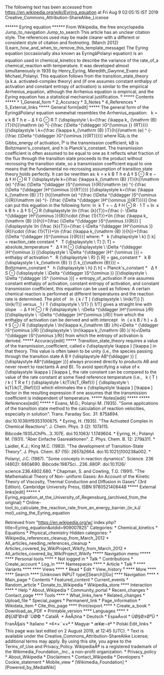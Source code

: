 The following text has been accessed from https://en.wikipedia.org/wiki/Eyring_equation at Fri Aug 9 02:05:15 IST 2019
Creative_Commons_Attribution-ShareAlike_License




















****** Eyring equation ******
From Wikipedia, the free encyclopedia
Jump_to_navigation Jump_to_search
 This article has an unclear citation style. The references used may be made
 clearer with a different or consistent style of citation and footnoting.
 (March 2012)(Learn_how_and_when_to_remove_this_template_message)
The Eyring equation (occasionally also known as EyringâPolanyi equation) is
an equation used in chemical_kinetics to describe the variance of the rate_of_a
chemical_reaction with temperature. It was developed almost simultaneously in
1935 by Henry_Eyring, Meredith_Gwynne_Evans and Michael_Polanyi. This equation
follows from the transition_state_theory (a.k.a. activated-complex theory) and
(if one assumes constant enthalpy of activation and constant entropy of
activation) is similar to the empirical Arrhenius_equation, although the
Arrhenius equation is empirical, and the Eyring equation has a statistical
mechanical justification.
⁰
***** Contents *****
    * 1_General_form
    * 2_Accuracy
    * 3_Notes
    * 4_References
    * 5_External_links
***** General form[edit] *****
The general form of the EyringâPolanyi equation somewhat resembles the
Arrhenius_equation:
   &#xA0; k =    &#x03BA;  k   B    T  h     e   &#x2212;     &#x0394;
&#x2021;    G  &#x2296;     R T        {\displaystyle \ k={\frac {\kappa k_
{\mathrm {B} }T}{h}}\mathrm {e} ^{-{\frac {\Delta ^{\ddagger }G^{\ominus }}
{RT}}}}  [{\displaystyle \ k={\frac {\kappa k_{\mathrm {B} }T}{h}}\mathrm {e} ^
{-{\frac {\Delta ^{\ddagger }G^{\ominus }}{RT}}}}]
where ÎGâ¡ is the Gibbs_energy of activation, Îº is the transmission
coefficient, kB is Boltzmann's_constant, and h is Planck's_constant. The
transmission coefficient is often assumed to be equal to one as it reflects
what fraction of the flux through the transition state proceeds to the product
without recrossing the transition state, so a transmission coefficient equal to
one means that the fundamental no-recrossing assumption of transition state
theory holds perfectly.
It can be rewritten as:
   k =    &#x03BA;  k   B    T  h     e      &#x0394;  &#x2021;    S  &#x2296;
R      e   &#x2212;     &#x0394;  &#x2021;    H  &#x2296;     R T
{\displaystyle k={\frac {\kappa k_{\mathrm {B} }T}{h}}\mathrm {e} ^{\frac
{\Delta ^{\ddagger }S^{\ominus }}{R}}\mathrm {e} ^{-{\frac {\Delta ^{\ddagger
}H^{\ominus }}{RT}}}}  [{\displaystyle k={\frac {\kappa k_{\mathrm {B} }T}
{h}}\mathrm {e} ^{\frac {\Delta ^{\ddagger }S^{\ominus }}{R}}\mathrm {e} ^{-
{\frac {\Delta ^{\ddagger }H^{\ominus }}{RT}}}}]
One can put this equation in the following form:
   ln &#x2061;   k T   =    &#x2212;  &#x0394;  &#x2021;    H  &#x2296;    R
&#x22C5;   1 T   + ln &#x2061;    &#x03BA;  k   B     h   +     &#x0394;
&#x2021;    S  &#x2296;    R     {\displaystyle \ln {\frac {k}{T}}={\frac {-
\Delta ^{\ddagger }H^{\ominus }}{R}}\cdot {\frac {1}{T}}+\ln {\frac {\kappa k_
{\mathrm {B} }}{h}}+{\frac {\Delta ^{\ddagger }S^{\ominus }}{R}}}  [
{\displaystyle \ln {\frac {k}{T}}={\frac {-\Delta ^{\ddagger }H^{\ominus }}
{R}}\cdot {\frac {1}{T}}+\ln {\frac {\kappa k_{\mathrm {B} }}{h}}+{\frac
{\Delta ^{\ddagger }S^{\ominus }}{R}}}]
where:
    *    &#xA0; k   {\displaystyle \ k}  [\ k] = reaction_rate constant
    *    &#xA0; T   {\displaystyle \ T}  [\ T] = absolute_temperature
    *    &#xA0;  &#x0394;  &#x2021;    H  &#x2296;     {\displaystyle \ \Delta
      ^{\ddagger }H^{\ominus }}  [{\displaystyle \ \Delta ^{\ddagger }H^
      {\ominus }}] = enthalpy of activation
    *    &#xA0; R   {\displaystyle \ R}  [\ R] = gas_constant
    *    &#xA0;  k   B      {\displaystyle \ k_{\mathrm {B} }}  [\ k_{{\mathrm
      {B}}}] = Boltzmann_constant
    *    &#xA0; h   {\displaystyle \ h}  [\ h] = Planck's_constant
    *    &#xA0;  &#x0394;  &#x2021;    S  &#x2296;     {\displaystyle \ \Delta
      ^{\ddagger }S^{\ominus }}  [{\displaystyle \ \Delta ^{\ddagger }S^
      {\ominus }}] = entropy_of_activation
If one assumes constant enthalpy of activation, constant entropy of activation,
and constant transmission coefficient, this equation can be used as follows: A
certain chemical reaction is performed at different temperatures and the
reaction rate is determined. The plot of     &#xA0; ln &#x2061; ( k  /  T )
{\displaystyle \ \ln(k/T)}  [\ \ln(k/T)] versus     &#xA0; 1  /  T
{\displaystyle \ 1/T}  [\ 1/T] gives a straight line with slope     &#xA0;
&#x2212;  &#x0394;  &#x2021;    H  &#x2296;    /  R   {\displaystyle \ -\Delta
^{\ddagger }H^{\ominus }/R}  [{\displaystyle \ -\Delta ^{\ddagger }H^{\ominus
}/R}] from which the enthalpy of activation can be derived and with intercept
&#xA0; ln &#x2061; ( &#x03BA;  k   B     /  h ) +  &#x0394;  &#x2021;    S
&#x2296;    /  R   {\displaystyle \ \ln(\kappa k_{\mathrm {B} }/h)+\Delta ^
{\ddagger }S^{\ominus }/R}  [{\displaystyle \ \ln(\kappa k_{\mathrm {B} }/
h)+\Delta ^{\ddagger }S^{\ominus }/R}] from which the entropy of activation is
derived.
***** Accuracy[edit] *****
Transition_state_theory requires a value of the transmission_coefficient,
called     &#x03BA;   {\displaystyle \kappa }  [\kappa ] in that theory. This
value is often taken to be unity (i.e., the species passing through the
transition state     A  B  &#x2021;     {\displaystyle AB^{\ddagger }}  [
{\displaystyle AB^{\ddagger }}] always proceed directly to products AB and
never revert to reactants A and B). To avoid specifying a value of     &#x03BA;
{\displaystyle \kappa }  [\kappa ], the rate constant can be compared to the
value of the rate constant at some fixed reference temperature (i.e.,
&#xA0; k ( T )  /  k (  T  R e f   )   {\displaystyle \ k(T)/k(T_{Ref})}  [
{\displaystyle \ k(T)/k(T_{Ref})}]) which eliminates the     &#x03BA;
{\displaystyle \kappa }  [\kappa ] factor in the resulting expression if one
assumes that the transmission coefficient is independent of temperature.
***** Notes[edit] *****
***** References[edit] *****
    * Evans, M.G.; Polanyi M. (1935). "Some applications of the transition
      state method to the calculation of reaction velocities, especially in
      solution". Trans. Faraday Soc. 31: 875â894. doi:10.1039/tf9353100875.
    * Eyring, H. (1935). "The Activated Complex in Chemical Reactions". J.
      Chem. Phys. 3 (2): 107â115. Bibcode:1935JChPh...3..107E. doi:10.1063/
      1.1749604.
    * Eyring, H.; Polanyi M. (1931). "Ãber Einfache Gasreaktionen". Z. Phys.
      Chem. B. 12: 279â311.
    * Laidler, K.J.; King M.C. (1983). "The development of Transition-State
      Theory". J. Phys. Chem. 87 (15): 2657â2664. doi:10.1021/j100238a002.
    * Polanyi, J.C. (1987). "Some concepts in reaction dynamics". Science. 236
      (4802): 680â690. Bibcode:1987Sci...236..680P. doi:10.1126/
      science.236.4802.680.
    * Chapman, S. and Cowling, T.G. (1991). "The Mathematical Theory of Non-
      uniform Gases: An Account of the Kinetic Theory of Viscosity, Thermal
      Conduction and Diffusion in Gases" (3rd Edition). Cambridge University
      Press,
ISBN 9780521408448
***** External links[edit] *****
    * Eyring_equation_at_the_University_of_Regensburg_(archived_from_the
      original)
    * Online-tool_to_calculate_the_reaction_rate_from_an_energy_barrier_(in_kJ/
      mol)_using_the_Eyring_equation

Retrieved from "https://en.wikipedia.org/w/
index.php?title=Eyring_equation&oldid=909007825"
Categories:
    * Chemical_kinetics
    * Equations
    * Physical_chemistry
Hidden categories:
    * Wikipedia_references_cleanup_from_March_2012
    * All_articles_needing_references_cleanup
    * Articles_covered_by_WikiProject_Wikify_from_March_2012
    * All_articles_covered_by_WikiProject_Wikify
***** Navigation menu *****
**** Personal tools ****
    * Not logged in
    * Talk
    * Contributions
    * Create_account
    * Log_in
**** Namespaces ****
    * Article
    * Talk
⁰
**** Variants ****
**** Views ****
    * Read
    * Edit
    * View_history
⁰
**** More ****
**** Search ****
[Unknown INPUT type][Search][Go]
**** Navigation ****
    * Main_page
    * Contents
    * Featured_content
    * Current_events
    * Random_article
    * Donate_to_Wikipedia
    * Wikipedia_store
**** Interaction ****
    * Help
    * About_Wikipedia
    * Community_portal
    * Recent_changes
    * Contact_page
**** Tools ****
    * What_links_here
    * Related_changes
    * Upload_file
    * Special_pages
    * Permanent_link
    * Page_information
    * Wikidata_item
    * Cite_this_page
**** Print/export ****
    * Create_a_book
    * Download_as_PDF
    * Printable_version
**** Languages ****
    * Ø§ÙØ¹Ø±Ø¨ÙØ©
    * CatalÃ 
    * ÄeÅ¡tina
    * Deutsch
    * EspaÃ±ol
    * ÙØ§Ø±Ø³Û
    * FranÃ§ais
    * Italiano
    * ×¢××¨××ª
    * Magyar
    * æ¥æ¬èª
    * Polski
Edit_links
    * This page was last edited on 2 August 2019, at 12:45 (UTC).
    * Text is available under the Creative_Commons_Attribution-ShareAlike
      License; additional terms may apply. By using this site, you agree to the
      Terms_of_Use and Privacy_Policy. WikipediaÂ® is a registered trademark of
      the Wikimedia_Foundation,_Inc., a non-profit organization.
    * Privacy_policy
    * About_Wikipedia
    * Disclaimers
    * Contact_Wikipedia
    * Developers
    * Cookie_statement
    * Mobile_view
    * [Wikimedia_Foundation]
    * [Powered_by_MediaWiki]
